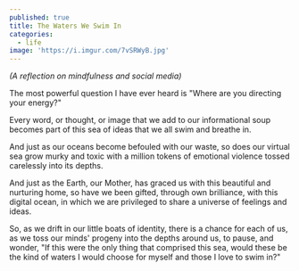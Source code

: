 ```yaml
---
published: true
title: The Waters We Swim In
categories:
  - life
image: 'https://i.imgur.com/7vSRWyB.jpg'
---
```

_(A reflection on mindfulness and social media)_

The most powerful question I have ever heard
is "Where are you directing your energy?"

Every word, or thought, or image
that we add to our informational soup
becomes part of this sea of ideas
that we all swim and breathe in.

And just as our oceans 
become befouled
with our waste,
so does our virtual sea
grow murky and toxic
with a million tokens 
of emotional violence
tossed carelessly into its depths.

And just as the Earth, our Mother,
has graced us 
with this beautiful and nurturing home,
so have we been gifted,
through own brilliance,
with this digital ocean,
in which we are privileged 
to share a universe 
of feelings and ideas.

So, as we drift 
in our little boats of identity,
there is a chance for each of us, 
as we toss our minds' progeny
into the depths around us,
to pause, and wonder,
"If this were the only thing 
that comprised this sea,
would these be the kind of waters 
I would choose for myself 
and those I love
to swim in?"
